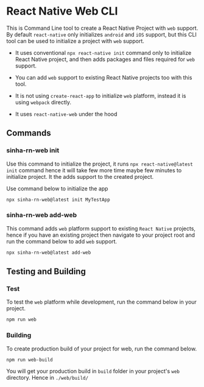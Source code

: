 # React Native Web CLI
This is Command Line tool to create a React Native Project with `web` support. By default `react-native` only initializes `android` and `iOS` support, but this CLI tool  can be used to initialize a project with `web` support.

- It uses conventional `npx react-native init` command only to initialize React Native project, and then adds packages and files required for `web` support.

- You can add `web` support to existing React Native projects too with this tool.

- It is not using `create-react-app` to initialize `web` platform, instead it is using `webpack` directly.

- It uses `react-native-web` under the hood

## Commands
### sinha-rn-web init
Use this command to initialize the project, it runs `npx react-native@latest init` command hence it will take few more time maybe few minutes to initialize project. It the adds support to the created project.

Use command below to initialize the app
```bash
npx sinha-rn-web@latest init MyTestApp
```
### sinha-rn-web add-web
This command adds `web` platform support to existing `React Native` projects, hence if you have an existing project then navigate to your project root and run the command below to add `web` support.

```bash
npx sinha-rn-web@latest add-web
```

## Testing and Building
### Test
To test the `web` platform while development, run the command below in your project.
```bash
npm run web
```
### Building
To create production build of your project for web, run the command below.
```bash
npm run web-build
```
You will get your production build in `build` folder in your project's `web` directory. Hence in `./web/build/`